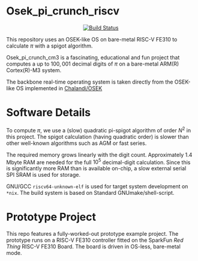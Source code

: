 Osek_pi_crunch_riscv
==================

<p align="center">
    <a href="https://github.com/ckormanyos/Osek_pi_crunch_riscv/actions">
        <img src="https://github.com/ckormanyos/Osek_pi_crunch_riscv/actions/workflows/Osek_pi_crunch_riscv.yml/badge.svg" alt="Build Status"></a>
</p>

This repository uses an OSEK-like OS on bare-metal RISC-V FE310 to calculate $\pi$
with a spigot algorithm.

Osek_pi_crunch_cm3 is a fascinating, educational and fun project
that computes a up to $100,001$ decimal digits of $\pi$
on a bare-metal ARM(R) Cortex(R)-M3 system.

The backbone real-time operating system is taken directly
from the OSEK-like OS implemented in
[Chalandi/OSEK](https://github.com/Chalandi/OSEK)

# Software Details

To compute $\pi$, we use a (slow) quadratic pi-spigot algorithm
of order $N^2$ in this project. The spigot calculation
(having quadratic order) is slower than other well-known algorithms
such as AGM or fast series.

The required memory grows linearly with the digit count.
Approximately 1.4 Mbyte RAM are needed for the full $10^{5}$
decimal-digit calculation. Since this is significantly more RAM
than is available on-chip, a slow external serial SPI SRAM is used
for storage.

GNU/GCC `riscv64-unknown-elf` is used for target system
development on `*nix`. The build system is based on
Standard GNUmake/shell-script.

# Prototype Project

This repo features a fully-worked-out prototype example project.
The prototype runs on a RISC-V FE310 controller fitted on the
SparkFun _Red_ _Thing_ RISC-V FE310 Board. The board is driven in OS-less, bare-metal mode.

